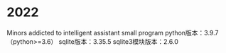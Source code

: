 # 2022
Minors addicted to intelligent assistant small program
python版本：3.9.7（python>=3.6）
sqlite版本：3.35.5
sqlite3模块版本：2.6.0